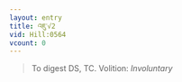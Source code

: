```yaml
---
layout: entry
title: འཇུ་√2
vid: Hill:0564
vcount: 0
---
```

> To digest DS, TC\.
> Volition: _Involuntary_


